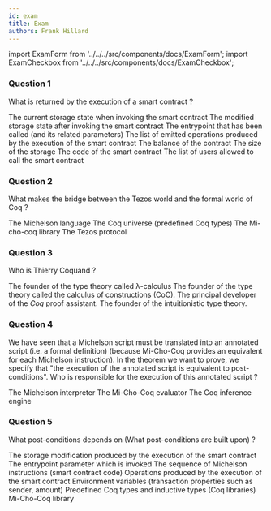```yaml
---
id: exam
title: Exam
authors: Frank Hillard
---
```


import ExamForm from '../../../src/components/docs/ExamForm';
import ExamCheckbox from '../../../src/components/docs/ExamCheckbox';

<ExamForm moduleName="Formal Verificaion">

### Question 1

What is returned by the execution of a smart contract ?

<ExamCheckbox name="00" isCorrect="false">The current storage state when invoking the smart contract</ExamCheckbox>
<ExamCheckbox name="01" isCorrect="true">The modified storage state after invoking the smart contract</ExamCheckbox>
<ExamCheckbox name="02" isCorrect="false">The entrypoint that has been called (and its related parameters)</ExamCheckbox>
<ExamCheckbox name="03" isCorrect="true">The list of emitted operations produced by the execution of the smart contract</ExamCheckbox>
<ExamCheckbox name="04" isCorrect="false">The balance of the contract</ExamCheckbox>
<ExamCheckbox name="05" isCorrect="false">The size of the storage</ExamCheckbox>
<ExamCheckbox name="06" isCorrect="false">The code of the smart contract</ExamCheckbox>
<ExamCheckbox name="07" isCorrect="false">The list of users allowed to call the smart contract</ExamCheckbox>

### Question 2

What makes the bridge between the Tezos world and the formal world of Coq ?

<ExamCheckbox name="10" isCorrect="false">The Michelson language</ExamCheckbox>
<ExamCheckbox name="11" isCorrect="false">The Coq universe (predefined Coq types)</ExamCheckbox>
<ExamCheckbox name="12" isCorrect="true">The Mi-cho-coq library</ExamCheckbox>
<ExamCheckbox name="13" isCorrect="false">The Tezos protocol</ExamCheckbox>

### Question 3

Who is Thierry Coquand ?

<ExamCheckbox name="20" isCorrect="false">The founder of the type theory called λ-calculus</ExamCheckbox>
<ExamCheckbox name="21" isCorrect="true">The founder of the type theory called the calculus of constructions (CoC).</ExamCheckbox>
<ExamCheckbox name="22" isCorrect="true">The principal developer of the _Coq_ proof assistant.</ExamCheckbox>
<ExamCheckbox name="23" isCorrect="false">The founder of the intuitionistic type theory.</ExamCheckbox>

### Question 4

We have seen that a Michelson script must be translated into an annotated script (i.e. a formal definition) (because Mi-Cho-Coq provides an equivalent for each Michelson instruction). In the theorem we want to prove, we specify that "the execution of the annotated script is equivalent to post-conditions". Who is responsible for the execution of this annotated script ?

<ExamCheckbox name="50" isCorrect="false">The Michelson interpreter</ExamCheckbox>
<ExamCheckbox name="51" isCorrect="true">The Mi-Cho-Coq evaluator</ExamCheckbox>
<ExamCheckbox name="52" isCorrect="false">The Coq inference engine</ExamCheckbox>

### Question 5

What post-conditions depends on (What post-conditions are built upon) ?

<ExamCheckbox name="60" isCorrect="true">The storage modification produced by the execution of the smart contract</ExamCheckbox>
<ExamCheckbox name="61" isCorrect="true">The entrypoint parameter which is invoked</ExamCheckbox>
<ExamCheckbox name="62" isCorrect="false">The sequence of Michelson instructions (smart contract code)</ExamCheckbox>
<ExamCheckbox name="63" isCorrect="true">Operations produced by the execution of the smart contract</ExamCheckbox>
<ExamCheckbox name="64" isCorrect="true">Environment variables (transaction properties such as sender, amount)</ExamCheckbox>
<ExamCheckbox name="65" isCorrect="false">Predefined Coq types and inductive types (Coq libraries)</ExamCheckbox>
<ExamCheckbox name="66" isCorrect="false">Mi-Cho-Coq library</ExamCheckbox>

</ExamForm>